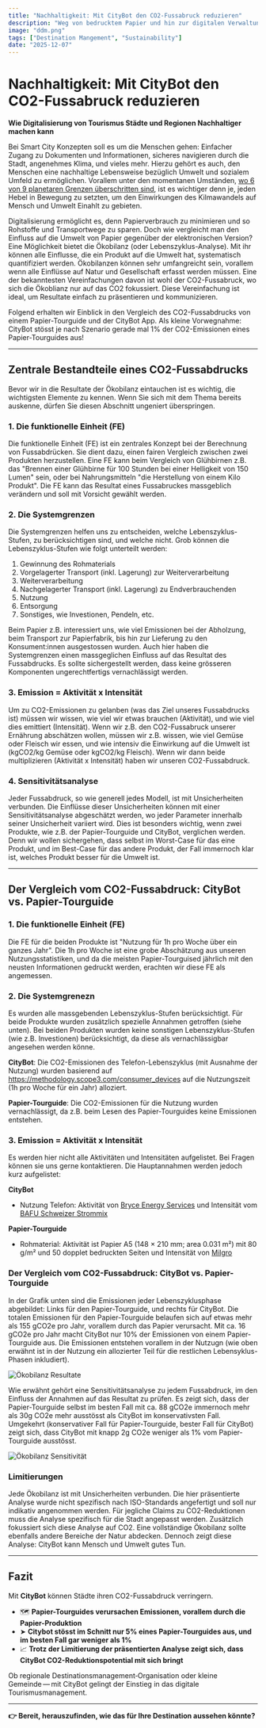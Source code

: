 ```yaml
---
title: "Nachhaltigkeit: Mit CityBot den CO2-Fussabruck reduzieren"
description: "Weg von bedrucktem Papier und hin zur digitalen Verwaltung der Infos über ihre Stadt. ⏱️ Lesezeit: 5 Min. zu lesen"
image: "ddm.png"
tags: ["Destination Mangement", "Sustainability"]
date: "2025-12-07"
---
```

# Nachhaltigkeit: Mit CityBot den CO2-Fussabruck reduzieren 
**Wie Digitalisierung von Tourismus Städte und Regionen Nachhaltiger machen kann**

Bei Smart City Konzepten soll es um die Menschen gehen: Einfacher Zugang zu Dokumenten und Informationen, sicheres navigieren durch die Stadt, angenehmes Klima, und vieles mehr. Hierzu gehört es auch, den Menschen eine nachhaltige Lebensweise bezüglich Umwelt und sozialem Umfeld zu ermöglichen. Vorallem unter den momentanen Umständen, [wo 6 von 9 planetaren Grenzen überschritten sind](https://www.stockholmresilience.org/research/planetary-boundaries.html), ist es wichtiger denn je, jeden Hebel in Bewegung zu setzten, um den Einwirkungen des Kilmawandels auf Mensch und Umwelt Einahlt zu gebieten.

Digitalisierung ermöglicht es, denn Papierverbrauch zu minimieren und so Rohstoffe und Transportwege zu sparen. Doch wie vergleicht man den Einfluss auf die Umwelt von Papier gegenüber der elektronischen Version? Eine Möglichkeit bietet die Ökobilanz (oder Lebenszyklus-Analyse). Mit ihr können alle Einflusse, die ein Produkt auf die Umwelt hat, systematisch quantifiziert werden. Ökobilanzen können sehr umfangreicht sein, vorallem wenn alle Einflüsse auf Natur und Gesellschaft erfasst werden müssen. Eine der bekanntesten Vereinfachungen davon ist wohl der CO2-Fussabruck, wo sich die Ökoblianz nur auf das CO2 fokussiert. Diese Vereinfachung ist ideal, um Resultate einfach zu präsentieren und kommunizieren.

Folgend erhalten wir Einblick in den Vergleich des CO2-Fussabdrucks von einem Papier-Tourguide und der CityBot App. Als kleine Vorwegnahme: CityBot stösst je nach Szenario gerade mal 1% der CO2-Emissionen eines Papier-Tourguides aus!

---

## Zentrale Bestandteile eines CO2-Fussabdrucks
Bevor wir in die Resultate der Ökobilanz eintauchen ist es wichtig, die wichtigsten Elemente zu kennen. Wenn Sie sich mit dem Thema bereits auskenne, dürfen Sie diesen Abschnitt ungeniert überspringen.

### 1. Die funktionelle Einheit (FE)
Die funktionelle Einheit (FE) ist ein zentrales Konzept bei der Berechnung von Fussabdrücken. Sie dient dazu, einen fairen Vergleich zwischen zwei Produkten herzustellen. Eine FE kann beim Vergleich von Glühbirnen z.B. das "Brennen einer Glühbirne für 100 Stunden bei einer Helligkeit von 150 Lumen" sein, oder bei Nahrungsmitteln "die Herstellung von einem Kilo Produkt". Die FE kann das Resultat eines Fussabruckes massgeblich verändern und soll mit Vorsicht gewählt werden.

### 2. Die Systemgrenzen
Die Systemgrenzen helfen uns zu entscheiden, welche Lebenszyklus-Stufen, zu berücksichtigen sind, und welche nicht. Grob können die Lebenszyklus-Stufen wie folgt unterteilt werden:

1. Gewinnung des Rohmaterials
2. Vorgelagerter Transport (inkl. Lagerung) zur Weiterverarbeitung
3. Weiterverarbeitung
4. Nachgelagerter Transport (inkl. Lagerung) zu Endverbrauchenden
5. Nutzung
6. Entsorgung
7. Sonstiges, wie Investionen, Pendeln, etc.

Beim Papier z.B. interessiert uns, wie viel Emissionen bei der Abholzung, beim Transport zur Papierfabrik, bis hin zur Lieferung zu den Konsument:innen ausgestossen wurden. Auch hier haben die Systemgrenzen einen massgeglichen Einfluss auf das Resultat des Fussabdrucks. Es sollte sichergestellt werden, dass keine grösseren Komponenten ungerechtfertigs vernachlässigt werden.

### 3. Emission = Aktivität x Intensität
Um zu CO2-Emissionen zu gelanben (was das Ziel unseres Fussabdrucks ist) müssen wir wissen, wie viel wir etwas brauchen (Aktivität), und wie viel dies emittiert (Intensität). Wenn wir z.B. den CO2-Fussabruck unserer Ernährung abschätzen wollen, müssen wir z.B. wissen, wie viel Gemüse oder Fleisch wir essen, und wie intensiv die Einwirkung auf die Umwelt ist (kgCO2/kg Gemüse oder kgCO2/kg Fleisch). Wenn wir dann beide multiplizieren (Aktivität x Intensität) haben wir unseren CO2-Fussabdruck.

### 4. Sensitivitätsanalyse
Jeder Fussabdruck, so wie generell jedes Modell, ist mit Unsicherheiten verbunden. Die Einflüsse dieser Unsicherheiten können mit einer Sensitivitätsanalyse abgeschätzt werden, wo jeder Parameter innerhalb seiner Unsicherheit variiert wird. Dies ist besonders wichtig, wenn zwei Produkte, wie z.B. der Papier-Tourguide und CityBot, verglichen werden. Denn wir wollen sichergehen, dass selbst im Worst-Case für das eine Produkt, und im Best-Case für das andere Produkt, der Fall immernoch klar ist, welches Produkt besser für die Umwelt ist.

---

## Der Vergleich vom CO2-Fussabdruck: CityBot vs. Papier-Tourguide

### 1. Die funktionelle Einheit (FE)
Die FE für die beiden Produkte ist "Nutzung für 1h pro Woche über ein ganzes Jahr". Die 1h pro Woche ist eine grobe Abschätzung aus unseren Nutzungsstatistiken, und da die meisten Papier-Tourguised jährlich mit den neusten Informationen gedruckt werden, erachten wir diese FE als angemessen.

### 2. Die Systemgrenezn
Es wurden alle massgebenden Lebenszyklus-Stufen berücksichtigt. Für beide Produkte wurden zusätzlich spezielle Annahmen getroffen (siehe unten). Bei beiden Produkten wurden keine sonstigen Lebenszyklus-Stufen (wie z.B. Investionen) berücksichtigt, da diese als vernachlässigbar angesehen werden könne.

**CityBot**: Die CO2-Emissionen des Telefon-Lebenszyklus (mit Ausnahme der Nutzung) wurden basierend auf https://methodology.scope3.com/consumer_devices auf die Nutzungszeit (1h pro Woche für ein Jahr) alloziert.

**Papier-Tourguide**: Die CO2-Emissionen für die Nutzung wurden vernachlässigt, da z.B. beim Lesen des Papier-Tourguides keine Emissionen entstehen.


### 3. Emission = Aktivität x Intensität
Es werden hier nicht alle Aktivitäten und Intensitäten aufgelistet. Bei Fragen können sie uns gerne kontaktieren. Die Hauptannahmen werden jedoch kurz aufgelistet:

**CityBot**
- Nutzung Telefon: Aktivität von [Bryce Energy Services](https://www.bryceenergyservices.com/2024/10/03/the-total-energy-consumption-of-a-mobile-phone/) und Intensität vom [BAFU Schweizer Strommix](https://www.bafu.admin.ch/bafu/de/home/themen/klima/fragen-antworten.html#:~:text=Die%20Kennzahlen%20f%C3%BCr%20die%20verschiedenen,Strommix%3A%2015.7%20g%20CO2eq%2FkWh)

**Papier-Tourguide**
- Rohmaterial: Aktivität ist Papier A5 (148 × 210 mm; area 0.031 m²) mit 80 g/m² und 50 dopplet bedruckten Seiten und Intensität von [Milgro](https://www.milgro.eu/en/blog/co2-impact-of-paper-use-three-strategies-to-reduce-it)


### Der Vergleich vom CO2-Fussabdruck: CityBot vs. Papier-Tourguide

In der Grafik unten sind die Emissionen jeder Lebenszyklusphase abgebildet: Links für den Papier-Tourguide, und rechts für CityBot. Die totalen Emissionen für den Papier-Tourguide belaufen sich auf etwas mehr als 155 gCO2e pro Jahr, vorallem durch das Papier verursacht. Mit ca. 16 gCO2e pro Jahr macht CityBot nur 10% der Emissionen von einem Papier-Tourguide aus. Die Emissionen entstehen vorallem in der Nutzugn (wie oben erwähnt ist in der Nutzung ein allozierter Teil für die restlichen Lebensyklus-Phasen inkludiert).

![Ökobilanz Resultate](/img/lca_result_main.png)

Wie erwähnt gehört eine Sensitivitätsanalyse zu jedem Fussabdruck, im den Einfluss der Annahmen auf das Resultat zu prüfen. Es zeigt sich, dass der Papier-Tourguide selbst im besten Fall mit ca. 88 gCO2e immernoch mehr als 30g CO2e mehr ausstösst als CityBot im konservativsten Fall. Umgekehrt (konservativer Fall für Papier-Tourguide, bester Fall für CityBot) zeigt sich, dass CityBot mit knapp 2g CO2e weniger als 1% vom Papier-Tourguide ausstösst.

![Ökobilanz Sensitivität](/img/lca_result_sensitivity.png)


### Limitierungen

Jede Ökobilanz ist mit Unsicherheiten verbunden. Die hier präsentierte Analyse wurde nicht spezifisch nach ISO-Standards angefertigt und soll nur indikativ angenommen werden. Für jegliche Claims zu CO2-Reduktionen muss die Analyse spezifisch für die Stadt angepasst werden. Zusätzlich fokussiert sich diese Analyse auf CO2. Eine vollständige Ökobilanz sollte ebenfalls andere Bereiche der Natur abdecken. Dennoch zeigt diese Analyse: CityBot kann Mensch und Umwelt gutes Tun.

---

## Fazit

Mit **CityBot** können Städte ihren CO2-Fussabdruck verringern.

- 🗺️ **Papier-Tourguides verursachen Emissionen, vorallem durch die Papier-Produktion**  
- ➤ **Citybot stösst im Schnitt nur 5% eines Papier-Tourguides aus, und im besten Fall gar weniger als 1%**  
- 📈 **Trotz der Limitierung der präsentierten Analyse zeigt sich, dass CityBot CO2-Reduktionspotential mit sich bringt**  

Ob regionale Destinationsmanagement‑Organisation oder kleine Gemeinde — mit CityBot gelingt der Einstieg in das digitale Tourismusmanagement.

---

**👉 Bereit, herauszufinden, wie das für Ihre Destination aussehen könnte?**
